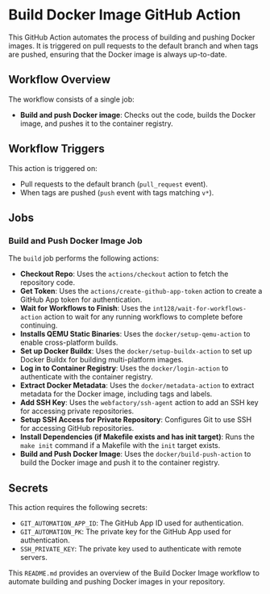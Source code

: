 # Build Docker Image GitHub Action

This GitHub Action automates the process of building and pushing Docker images. It is triggered on pull requests to the default branch and when tags are pushed, ensuring that the Docker image is always up-to-date.

## Workflow Overview

The workflow consists of a single job:

- **Build and push Docker image**: Checks out the code, builds the Docker image, and pushes it to the container registry.

## Workflow Triggers

This action is triggered on:

- Pull requests to the default branch (`pull_request` event).
- When tags are pushed (`push` event with tags matching `v*`).

## Jobs

### Build and Push Docker Image Job

The `build` job performs the following actions:

- **Checkout Repo**: Uses the `actions/checkout` action to fetch the repository code.
- **Get Token**: Uses the `actions/create-github-app-token` action to create a GitHub App token for authentication.
- **Wait for Workflows to Finish**: Uses the `int128/wait-for-workflows-action` action to wait for any running workflows to complete before continuing.
- **Installs QEMU Static Binaries**: Uses the `docker/setup-qemu-action` to enable cross-platform builds.
- **Set up Docker Buildx**: Uses the `docker/setup-buildx-action` to set up Docker Buildx for building multi-platform images.
- **Log in to Container Registry**: Uses the `docker/login-action` to authenticate with the container registry.
- **Extract Docker Metadata**: Uses the `docker/metadata-action` to extract metadata for the Docker image, including tags and labels.
- **Add SSH Key**: Uses the `webfactory/ssh-agent` action to add an SSH key for accessing private repositories.
- **Setup SSH Access for Private Repository**: Configures Git to use SSH for accessing GitHub repositories.
- **Install Dependencies (if Makefile exists and has init target)**: Runs the `make init` command if a Makefile with the `init` target exists.
- **Build and Push Docker Image**: Uses the `docker/build-push-action` to build the Docker image and push it to the container registry.

## Secrets

This action requires the following secrets:

- `GIT_AUTOMATION_APP_ID`: The GitHub App ID used for authentication.
- `GIT_AUTOMATION_PK`: The private key for the GitHub App used for authentication.
- `SSH_PRIVATE_KEY`: The private key used to authenticate with remote servers.

This `README.md` provides an overview of the Build Docker Image workflow to automate building and pushing Docker images in your repository.
